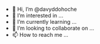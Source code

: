 - 👋 Hi, I’m @davyddohoche
- 👀 I’m interested in ...
- 🌱 I’m currently learning ...
- 💞️ I’m looking to collaborate on ...
- 📫 How to reach me ...

<!---
davyddohoche/davyddohoche is a ✨ special ✨ repository because its `README.md` (this file) appears on your GitHub profile.
You can click the Preview link to take a look at your changes.
--->
